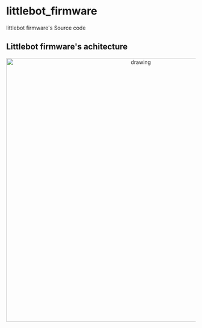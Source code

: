 # littlebot_firmware
littlebot firmware's Source code 


## Littlebot firmware's achitecture 

<p align="center">
<img src="https://user-images.githubusercontent.com/37759765/203456951-ffbb7722-3e7f-4fd8-b498-3f15cffd5c68.png" alt="drawing" width="700"/>
</p>
